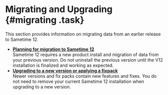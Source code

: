 # Migrating and Upgrading {#migrating .task}

This section provides information on migrating data from an earlier release to Sametime 12.

-   **[Planning for migration to Sametime 12](c_migration_planning.md)**  
Sametime 12 requires a new product install and migration of data from your previous version. Do not uninstall the previous version until the V12 installation is finalized and working as expected.
-   **[Upgrading to a new version or applying a fixpack](upgrade_install_fixpack.md)**  
Newer versions and fix packs contain new features and fixes. You do not need to remove your current Sametime 12 installation when upgrading to a new version.
